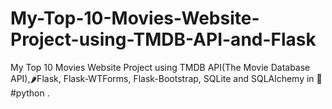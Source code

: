 # My-Top-10-Movies-Website-Project-using-TMDB-API-and-Flask
My Top 10 Movies Website Project using TMDB API(The Movie Database API),🌶️Flask, Flask-WTForms, Flask-Bootstrap, SQLite and SQLAlchemy in 🐍#python .
